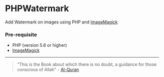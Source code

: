 # PHPWatermark

Add Watermark on images using PHP and [ImageMagick](http://www.imagemagick.org)

### Pre-requisite
 
 - PHP (version 5.6 or higher)
 - [ImageMagick](http://www.imagemagick.org)
 
 
 
---

> "This is the Book about which there is no doubt, a guidance for those conscious of Allah" - [Al-Quran](http://quran.com)
